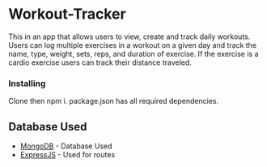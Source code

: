 # Workout-Tracker

This in an app that allows users to view, create and track daily workouts. Users can log multiple exercises in a workout on a given day and track the name, type, weight, sets, reps, and duration of exercise. If the exercise is a cardio exercise users can track their distance traveled.


### Installing

Clone then npm i. package.json has all required dependencies.

## Database Used

  - [MongoDB](https://www.mongodb.com/) - Database Used
  - [ExpressJS](https://expressjs.com/) - Used for routes


